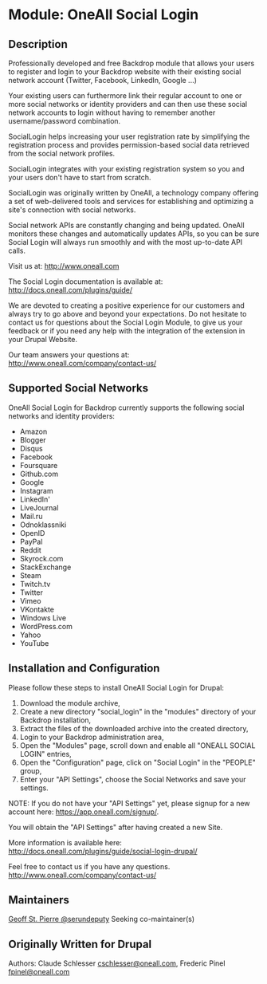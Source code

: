 Module:  OneAll Social Login
============================

Description
-----------

Professionally developed and free Backdrop module that allows your users to
register and login to your Backdrop website with their existing social network
account (Twitter, Facebook, LinkedIn, Google ...)

Your existing users can furthermore link their regular account to one or more
social networks or identity providers and can then use these social network
accounts to login without having to remember another username/password
combination.

SocialLogin helps increasing your user registration rate by simplifying the
registration process and provides permission-based social data retrieved from
the social network profiles.

SocialLogin integrates with your existing registration system so you and your
users don't have to start from scratch.

SocialLogin was originally written by OneAll, a technology company offering a set of
web-delivered tools and services for establishing and optimizing a site's
connection with social networks.

Social network APIs are constantly changing and being updated. OneAll monitors
these changes and automatically updates APIs, so you can be sure Social Login
will always run smoothly and with the most up-to-date API calls.

Visit us at:
http://www.oneall.com

The Social Login documentation is available at:
http://docs.oneall.com/plugins/guide/

We are devoted to creating a positive experience for our customers and always
try to go above and beyond your expectations. Do not hesitate to contact us for
questions about the Social Login Module, to give us your feedback or if you need
any help with the integration of the extension in your Drupal Website.

Our team answers your questions at:
http://www.oneall.com/company/contact-us/

Supported Social Networks
-------------------------

OneAll Social Login for Backdrop currently supports the following social
networks and identity providers:

- Amazon
- Blogger
- Disqus
- Facebook
- Foursquare
- Github.com
- Google
- Instagram
- LinkedIn'
- LiveJournal
- Mail.ru
- Odnoklassniki
- OpenID
- PayPal
- Reddit
- Skyrock.com
- StackExchange
- Steam
- Twitch.tv
- Twitter
- Vimeo
- VKontakte
- Windows Live
- WordPress.com
- Yahoo
- YouTube

Installation and Configuration
------------------------------
Please follow these steps to install OneAll Social Login for Drupal:

1. Download the module archive,
2. Create a new directory "social_login" in the "modules" directory of
   your Backdrop installation,
3. Extract the files of the downloaded archive into the created directory,
4. Login to your Backdrop administration area,
5. Open the "Modules" page, scroll down and enable all "ONEALL SOCIAL LOGIN"
   entries,
6. Open the "Configuration" page, click on "Social Login" in the "PEOPLE" group,
7. Enter your "API Settings", choose the Social Networks and save your settings.

NOTE:
If you do not have your "API Settings" yet, please signup for a new account
here: https://app.oneall.com/signup/.

You will obtain the "API Settings" after having created a new Site.

More information is available here:
http://docs.oneall.com/plugins/guide/social-login-drupal/

Feel free to contact us if you have any questions.
http://www.oneall.com/company/contact-us/

Maintainers
-----------

[Geoff St. Pierre @serundeputy](https://github.com/serundeputy)
Seeking co-maintainer(s)

Originally Written for Drupal
-----------------------------

Authors: Claude Schlesser <cschlesser@oneall.com>, Frederic Pinel <fpinel@oneall.com>
